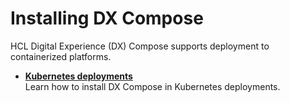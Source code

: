 # Installing DX Compose

HCL Digital Experience (DX) Compose supports deployment to containerized platforms.

-   **[Kubernetes deployments](kubernetes_deployment/overview.md)**  
Learn how to install DX Compose in Kubernetes deployments.